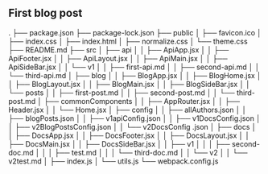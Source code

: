 ## First blog post

.
├── package.json
├── package-lock.json
├── public
│ ├── favicon.ico
│ ├── index.css
│ ├── index.html
│ ├── normalize.css
│ └── theme.css
├── README.md
├── src
│ ├── api
│ │ ├── ApiApp.jsx
│ │ ├── ApiFooter.jsx
│ │ ├── ApiLayout.jsx
│ │ ├── ApiMain.jsx
│ │ ├── ApiSideBar.jsx
│ │ └── v1
│ │ ├── first-api.md
│ │ ├── second-api.md
│ │ └── third-api.md
│ ├── blog
│ │ ├── BlogApp.jsx
│ │ ├── BlogHome.jsx
│ │ ├── BlogLayout.jsx
│ │ ├── BlogMain.jsx
│ │ ├── BlogSideBar.jsx
│ │ └── posts
│ │ ├── first-post.md
│ │ ├── second-post.md
│ │ └── third-post.md
│ ├── commonComponents
│ │ ├── AppRouter.jsx
│ │ ├── Header.jsx
│ │ └── Home.jsx
│ ├── config
│ │ ├── allAuthors.json
│ │ ├── blogPosts.json
│ │ ├── v1apiConfig.json
│ │ ├── v1DocsConfig.json
│ │ ├── v2BlogPostsConfig.json
│ │ └── v2DocsConfig .json
│ ├── docs
│ │ ├── DocsApp.jsx
│ │ ├── DocsFooter.jsx
│ │ ├── DocsLayout.jsx
│ │ ├── DocsMain.jsx
│ │ ├── DocsSideBar.jsx
│ │ ├── v1
│ │ │ ├── second-doc.md
│ │ │ ├── test.md
│ │ │ └── third-doc.md
│ │ └── v2
│ │ └── v2test.md
│ ├── index.js
│ └── utils.js
└── webpack.config.js
